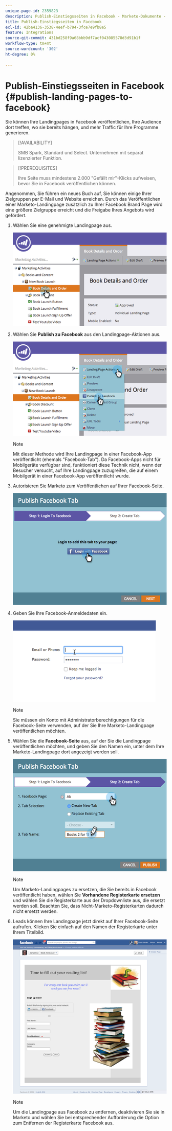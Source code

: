 ```yaml
---
unique-page-id: 2359823
description: Publish-Einstiegsseiten in Facebook - Marketo-Dokumente - Produktdokumentation
title: Publish-Einstiegsseiten in Facebook
exl-id: 42ba4136-3538-4eef-b794-3fce7e9fb8e5
feature: Integrations
source-git-commit: 431bd258f9a68bbb9df7acf043085578d3d91b1f
workflow-type: tm+mt
source-wordcount: '302'
ht-degree: 0%

---
```


# Publish-Einstiegsseiten in Facebook {#publish-landing-pages-to-facebook}

Sie können Ihre Landingpages in Facebook veröffentlichen, Ihre Audience dort treffen, wo sie bereits hängen, und mehr Traffic für Ihre Programme generieren.

>[!AVAILABILITY]
>
>SMB Spark, Standard und Select. Unternehmen mit separat lizenzierter Funktion.

>[!PREREQUISITES]
>
>Ihre Seite muss mindestens 2.000 &quot;Gefällt mir&quot;-Klicks aufweisen, bevor Sie in Facebook veröffentlichen können.

Angenommen, Sie führen ein neues Buch auf, Sie können einige Ihrer Zielgruppen per E-Mail und Website erreichen. Durch das Veröffentlichen einer Marketo-Landingpage zusätzlich zu Ihrer Facebook Brand Page wird eine größere Zielgruppe erreicht und die Freigabe Ihres Angebots wird gefördert.

1. Wählen Sie eine genehmigte Landingpage aus.

   ![](assets/image2015-4-22-16-3a53-3a46.png)

1. Wählen Sie **Publish zu Facebook** aus den Landingpage-Aktionen aus.

   ![](assets/image2015-4-22-16-3a54-3a55.png)

   >[!NOTE]
   >
   >Mit dieser Methode wird Ihre Landingpage in einer Facebook-App veröffentlicht (ehemals &quot;Facebook-Tab&quot;). Da Facebook-Apps nicht für Mobilgeräte verfügbar sind, funktioniert diese Technik nicht, wenn der Besucher versucht, auf Ihre Landingpage zuzugreifen, die auf einem Mobilgerät in einer Facebook-App veröffentlicht wurde.

1. Autorisieren Sie Marketo zum Veröffentlichen auf Ihrer Facebook-Seite.

   ![](assets/image2015-4-22-18-3a27-3a14.png)

1. Geben Sie Ihre Facebook-Anmeldedaten ein.

   ![](assets/image2015-4-22-18-3a29-3a57.png)

   >[!NOTE]
   >
   >Sie müssen ein Konto mit Administratorberechtigungen für die Facebook-Seite verwenden, auf der Sie Ihre Marketo-Landingpage veröffentlichen möchten.

1. Wählen Sie die **Facebook-Seite** aus, auf der Sie die Landingpage veröffentlichen möchten, und geben Sie den Namen ein, unter dem Ihre Marketo-Landingpage dort angezeigt werden soll.

   ![](assets/image2015-4-22-18-3a31-3a39.png)

   >[!NOTE]
   >
   >Um Marketo-Landingpages zu ersetzen, die Sie bereits in Facebook veröffentlicht haben, wählen Sie **Vorhandene Registerkarte ersetzen** und wählen Sie die Registerkarte aus der Dropdownliste aus, die ersetzt werden soll. Beachten Sie, dass Nicht-Marketo-Registerkarten dadurch nicht ersetzt werden.

1. Leads können Ihre Landingpage jetzt direkt auf Ihrer Facebook-Seite aufrufen. Klicken Sie einfach auf den Namen der Registerkarte unter Ihrem Titelbild.

   ![](assets/image2015-4-22-18-3a42-3a15.png)

   >[!NOTE]
   >
   >Um die Landingpage aus Facebook zu entfernen, deaktivieren Sie sie in Marketo und wählen Sie bei entsprechender Aufforderung die Option zum Entfernen der Registerkarte Facebook aus.
